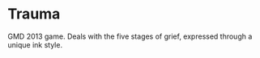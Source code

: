 Trauma
======

GMD 2013 game. Deals with the five stages of grief, expressed through a unique ink style.
